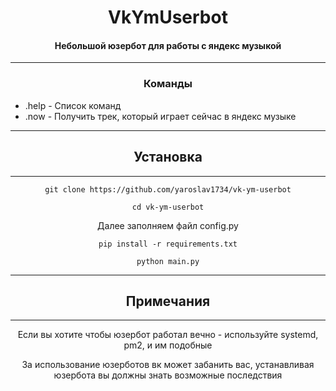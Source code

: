 <div style="text-align: center;"><h1>VkYmUserbot</h1>

<h4><p>Небольшой юзербот для работы с яндекс музыкой</p></h4>

----

<h3>Команды</h3></div>

- .help - Список команд
- .now - Получить трек, который играет сейчас в яндекс музыке

----

<div style="text-align: center;"><h2>Установка</h2>

----

```git clone https://github.com/yaroslav1734/vk-ym-userbot```

```cd vk-ym-userbot```

Далее заполняем файл config.py

```pip install -r requirements.txt```

```python main.py```
</div>

----

<div style="text-align: center;"><h2>Примечания</h3>

---

<p>Если вы хотите чтобы юзербот работал вечно - используйте systemd, pm2, и им подобные</p>

<p>За использование юзерботов вк может забанить вас, устанавливая юзербота вы должны знать возможные последствия</p></div>